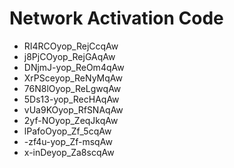 # Network Activation Code
* RI4RCOyop_RejCcqAw
* j8PjCOyop_RejGAqAw
* DNjmJ-yop_ReOm4qAw
* XrPSceyop_ReNyMqAw
* 76N8lOyop_ReLgwqAw
* 5Ds13-yop_RecHAqAw
* vUa9KOyop_RfSNAqAw
* 2yf-NOyop_ZeqJkqAw
* lPafoOyop_Zf_5cqAw
* -zf4u-yop_Zf-msqAw
* x-inDeyop_Za8scqAw